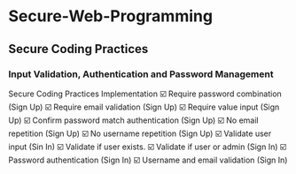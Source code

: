 # Secure-Web-Programming

## Secure Coding Practices
### Input Validation, Authentication and Password Management
Secure Coding Practices Implementation
☑️ Require password combination (Sign Up) </li>
☑️ Require email validation (Sign Up)
☑️ Require value input (Sign Up)
☑️ Confirm password match authentication (Sign Up)
☑️ No email repetition (Sign Up)
☑️ No username repetition (Sign Up)
☑️ Validate user input (Sin In)
☑️ Validate if user exists.
☑️ Validate if user or admin (Sign In)
☑️ Password authentication (Sign In) 
☑️ Username and email validation (Sign In)
